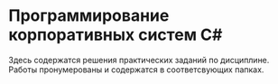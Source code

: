 # Программирование корпоративных систем С\#
Здесь содержатся решения практических заданий по дисциплине. Работы пронумерованы и содержатся в соответсвующих папках.

